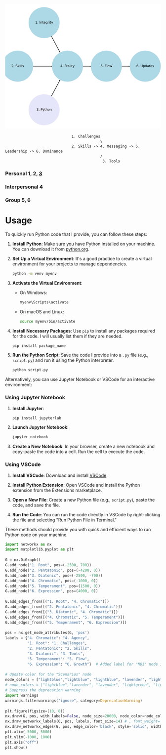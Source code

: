 ![](python.png)

                                  1. Challenges
                                               \
                                  2. Skills -> 4. Messaging -> 5. Leadership -> 6. Dominance
                                               /
                                                3. Tools

### Personal 1, 2, [3](https://www.python.org)
### Interpersonal 4
### Group 5, 6

# Usage

To quickly run Python code that I provide, you can follow these steps:

1. **Install Python**: Make sure you have Python installed on your machine. You can download it from [python.org](https://www.python.org/).

2. **Set Up a Virtual Environment**: It's a good practice to create a virtual environment for your projects to manage dependencies.

    ```bash
    python -m venv myenv
    ```

3. **Activate the Virtual Environment**:

    - On Windows:
      ```bash
      myenv\Scripts\activate
      ```
    - On macOS and Linux:
      ```bash
      source myenv/bin/activate
      ```

4. **Install Necessary Packages**: Use `pip` to install any packages required for the code. I will usually list them if they are needed.

    ```bash
    pip install package_name
    ```

5. **Run the Python Script**: Save the code I provide into a `.py` file (e.g., `script.py`) and run it using the Python interpreter.

    ```bash
    python script.py
    ```

Alternatively, you can use Jupyter Notebook or VSCode for an interactive environment:

### Using Jupyter Notebook

1. **Install Jupyter**:
    ```bash
    pip install jupyterlab
    ```

2. **Launch Jupyter Notebook**:
    ```bash
    jupyter notebook
    ```

3. **Create a New Notebook**: In your browser, create a new notebook and copy-paste the code into a cell. Run the cell to execute the code.

### Using VSCode

1. **Install VSCode**: Download and install [VSCode](https://code.visualstudio.com/).

2. **Install Python Extension**: Open VSCode and install the Python extension from the Extensions marketplace.

3. **Open a New File**: Create a new Python file (e.g., `script.py`), paste the code, and save the file.

4. **Run the Code**: You can run the code directly in VSCode by right-clicking the file and selecting "Run Python File in Terminal."

These methods should provide you with quick and efficient ways to run Python code on your machine.


```python
import networkx as nx
import matplotlib.pyplot as plt

G = nx.DiGraph()
G.add_node("1. Root", pos=(-2500, 700))
G.add_node("2. Pentatonic", pos=(-4200, 0))
G.add_node("3. Diatonic", pos=(-2500, -700))
G.add_node("4. Chromatic", pos=(-1000, 0))
G.add_node("5. Temperament", pos=(1500, 0))
G.add_node("6. Expression", pos=(4000, 0))

G.add_edges_from([("1. Root", "4. Chromatic")])
G.add_edges_from([("2. Pentatonic", "4. Chromatic")])
G.add_edges_from([("3. Diatonic", "4. Chromatic")])
G.add_edges_from([("4. Chromatic", "5. Temperament")])
G.add_edges_from([("5. Temperament", "6. Expression")])

pos = nx.get_node_attributes(G, 'pos')
labels = {"4. Chromatic": "4. Agency",
          "1. Root": "1. Challenges",
          "2. Pentatonic": "2. Skills",
          "3. Diatonic": "3. Tools",
          "5. Temperament": "5. Flow",
          "6. Expression": "6. Growth"}  # Added label for "NDI" node in the labels dictionary

# Update color for the "Scenarios" node
node_colors = ["lightblue","lightblue", "lightblue", "lavender", "lightblue", "lightblue"]
# node_colors = ["lightblue","lavender", "lavender", "lightgreen", "lightpink", "lightpink"]
# Suppress the deprecation warning
import warnings
warnings.filterwarnings("ignore", category=DeprecationWarning)

plt.figure(figsize=(10, 8))
nx.draw(G, pos, with_labels=False, node_size=20000, node_color=node_colors, linewidths=2, edge_color='black', style='solid')
nx.draw_networkx_labels(G, pos, labels, font_size=14) # , font_weight='bold'
nx.draw_networkx_edges(G, pos, edge_color='black', style='solid', width=2)
plt.xlim(-5000, 5000)
plt.ylim(-1000, 1000)
plt.axis("off")
plt.show()
```
